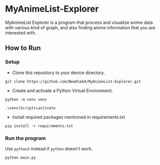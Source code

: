 # MyAnimeList-Explorer

MyAnimeList Explorer is a program that process and visualize anime data with various kind of graph,
and also finding anime information that you are interested with.

## How to Run

### Setup

* Clone this repository to your device directory.
```
git clone https://github.com/NewOsakA/MyAnimeList-Explorer.git
```
* Create and activate a Python Virtual Environment.
```
python -m venv venv
```
```
.\venv\Scripts\activate
```
* Install required packages mentioned in requirements.txt
```
pip install -r requirements.txt
```

### Run the program
Use `python3` instead if `python` doesn't work.
```
python main.py
```

